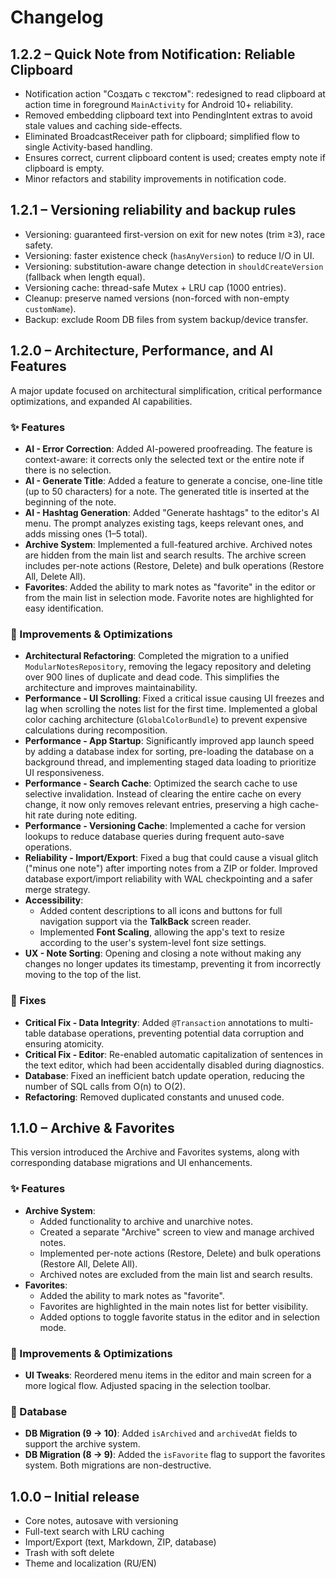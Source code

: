 # Changelog

## 1.2.2 – Quick Note from Notification: Reliable Clipboard

- Notification action "Создать с текстом": redesigned to read clipboard at action time in foreground `MainActivity` for Android 10+ reliability.
- Removed embedding clipboard text into PendingIntent extras to avoid stale values and caching side-effects.
- Eliminated BroadcastReceiver path for clipboard; simplified flow to single Activity-based handling.
- Ensures correct, current clipboard content is used; creates empty note if clipboard is empty.
- Minor refactors and stability improvements in notification code.

## 1.2.1 – Versioning reliability and backup rules

- Versioning: guaranteed first-version on exit for new notes (trim ≥3), race safety.
- Versioning: faster existence check (`hasAnyVersion`) to reduce I/O in UI.
- Versioning: substitution-aware change detection in `shouldCreateVersion` (fallback when length equal).
- Versioning cache: thread-safe Mutex + LRU cap (1000 entries).
- Cleanup: preserve named versions (non-forced with non-empty `customName`).
- Backup: exclude Room DB files from system backup/device transfer.

## 1.2.0 – Architecture, Performance, and AI Features

A major update focused on architectural simplification, critical performance optimizations, and expanded AI capabilities.

### ✨ Features

- **AI - Error Correction**: Added AI-powered proofreading. The feature is context-aware: it corrects only the selected text or the entire note if there is no selection.
- **AI - Generate Title**: Added a feature to generate a concise, one-line title (up to 50 characters) for a note. The generated title is inserted at the beginning of the note.
- **AI - Hashtag Generation**: Added "Generate hashtags" to the editor's AI menu. The prompt analyzes existing tags, keeps relevant ones, and adds missing ones (1–5 total).
- **Archive System**: Implemented a full-featured archive. Archived notes are hidden from the main list and search results. The archive screen includes per-note actions (Restore, Delete) and bulk operations (Restore All, Delete All).
- **Favorites**: Added the ability to mark notes as "favorite" in the editor or from the main list in selection mode. Favorite notes are highlighted for easy identification.

### 🚀 Improvements & Optimizations

- **Architectural Refactoring**: Completed the migration to a unified `ModularNotesRepository`, removing the legacy repository and deleting over 900 lines of duplicate and dead code. This simplifies the architecture and improves maintainability.
- **Performance - UI Scrolling**: Fixed a critical issue causing UI freezes and lag when scrolling the notes list for the first time. Implemented a global color caching architecture (`GlobalColorBundle`) to prevent expensive calculations during recomposition.
- **Performance - App Startup**: Significantly improved app launch speed by adding a database index for sorting, pre-loading the database on a background thread, and implementing staged data loading to prioritize UI responsiveness.
- **Performance - Search Cache**: Optimized the search cache to use selective invalidation. Instead of clearing the entire cache on every change, it now only removes relevant entries, preserving a high cache-hit rate during note editing.
- **Performance - Versioning Cache**: Implemented a cache for version lookups to reduce database queries during frequent auto-save operations.
- **Reliability - Import/Export**: Fixed a bug that could cause a visual glitch ("minus one note") after importing notes from a ZIP or folder. Improved database export/import reliability with WAL checkpointing and a safer merge strategy.
- **Accessibility**:
    - Added content descriptions to all icons and buttons for full navigation support via the **TalkBack** screen reader.
    - Implemented **Font Scaling**, allowing the app's text to resize according to the user's system-level font size settings.
- **UX - Note Sorting**: Opening and closing a note without making any changes no longer updates its timestamp, preventing it from incorrectly moving to the top of the list.

### 🐛 Fixes

- **Critical Fix - Data Integrity**: Added `@Transaction` annotations to multi-table database operations, preventing potential data corruption and ensuring atomicity.
- **Critical Fix - Editor**: Re-enabled automatic capitalization of sentences in the text editor, which had been accidentally disabled during diagnostics.
- **Database**: Fixed an inefficient batch update operation, reducing the number of SQL calls from O(n) to O(2).
- **Refactoring**: Removed duplicated constants and unused code.

## 1.1.0 – Archive & Favorites

This version introduced the Archive and Favorites systems, along with corresponding database migrations and UI enhancements.

### ✨ Features

- **Archive System**:
    - Added functionality to archive and unarchive notes.
    - Created a separate "Archive" screen to view and manage archived notes.
    - Implemented per-note actions (Restore, Delete) and bulk operations (Restore All, Delete All).
    - Archived notes are excluded from the main list and search results.
- **Favorites**:
    - Added the ability to mark notes as "favorite".
    - Favorites are highlighted in the main notes list for better visibility.
    - Added options to toggle favorite status in the editor and in selection mode.

### 🚀 Improvements & Optimizations

- **UI Tweaks**: Reordered menu items in the editor and main screen for a more logical flow. Adjusted spacing in the selection toolbar.

### 💾 Database

- **DB Migration (9 -> 10)**: Added `isArchived` and `archivedAt` fields to support the archive system.
- **DB Migration (8 -> 9)**: Added the `isFavorite` flag to support the favorites system. Both migrations are non-destructive.

## 1.0.0 – Initial release

- Core notes, autosave with versioning
- Full-text search with LRU caching
- Import/Export (text, Markdown, ZIP, database)
- Trash with soft delete
- Theme and localization (RU/EN)

